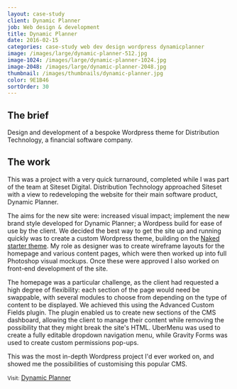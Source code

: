 ```yaml
---
layout: case-study
client: Dynamic Planner
job: Web design & development
title: Dynamic Planner
date: 2016-02-15
categories: case-study web dev design wordpress dynamicplanner
image: /images/large/dynamic-planner-512.jpg
image-1024: /images/large/dynamic-planner-1024.jpg
image-2048: /images/large/dynamic-planner-2048.jpg
thumbnail: /images/thumbnails/dynamic-planner.jpg
color: 9E1B46
sortOrder: 30
---
```

## The brief
Design and development of a bespoke Wordpress theme for Distribution Technology, a financial software company.

## The work
This was a project with a very quick turnaround, completed while I was part of the team at Siteset Digital. Distribution Technology approached Siteset with a view to redeveloping the website for their main software product, Dynamic Planner.

The aims for the new site were: increased visual impact; implement the new brand style developed for Dynamic Planner; a Wordpess build for ease of use by the client. We decided the best way to get the site up and running quickly was to create a custom Wordpress theme, building on the [Naked starter theme][1]. My role as designer was to create wireframe layouts for the homepage and various content pages, which were then worked up into full Photoshop visual mockups. Once these were approved I also worked on front-end development of the site.

The homepage was a particular challenge, as the client had requested a high degree of flexibility: each section of the page would need be swappable, with several modules to choose from depending on the type of content to be displayed. We achieved this using the Advanced Custom Fields plugin. The plugin enabled us to create new sections of the CMS dashboard, allowing the client to manage their content while removing the possibility that they might break the site's HTML. UberMenu was used to create a fully editable dropdown navigation menu, while Gravity Forms was used to create custom permissions pop-ups.

This was the most in-depth Wordpress project I'd ever worked on, and showed me the possibilities of customising this popular CMS.

<small>Visit:</small> [Dynamic Planner][2]

[1]: http://naked-wordpress.bckmn.com "Naked Wordpress theme"
[2]: http://dynamicplanner.com "Dynamic Planner"